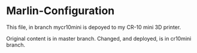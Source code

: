 # Marlin-Configuration

This file, in branch mycr10mini is depoyed to my CR-10 mini 3D printer.

Original content is in master branch. Changed, and deployed, is in cr10mini branch.

